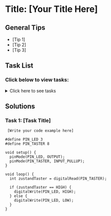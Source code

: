 # Title: [Your Title Here]

## General Tips
- [Tip 1]
- [Tip 2]
- [Tip 3]

## Task List
### Click below to view tasks:
<details>
  <summary>Click here to see tasks</summary>
  - [Task 1: Enter Task Description]
  
</details>

## Solutions

### Task 1: [Task Title]
```Arduino
 [Write your code example here]

#define PIN_LED 3
#define PIN_TASTER 8

void setup() {
  pinMode(PIN_LED, OUTPUT);
  pinMode(PIN_TASTER, INPUT_PULLUP);
}

void loop() {
  int zustandTaster = digitalRead(PIN_TASTER);
  
  if (zustandTaster == HIGH) {
    digitalWrite(PIN_LED, HIGH);
  } else {
    digitalWrite(PIN_LED, LOW);
  }
}
